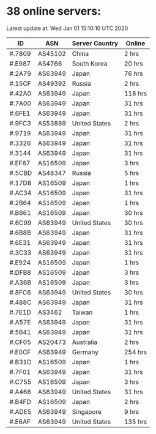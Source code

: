 # 38 online servers:

Latest update at: Wed Jan 01 15:10:10 UTC 2020

| ID | ASN | Server Country | Online |
| -- | --- | -------------- | ------ |
| #.7809 | AS45102 | China | 2 hrs |
| #.E987 | AS4766 | South Korea | 20 hrs |
| #.2A79 | AS63949 | Japan | 76 hrs |
| #.15CF | AS49392 | Russia | 2 hrs |
| #.42A0 | AS63949 | Japan | 118 hrs |
| #.7A00 | AS63949 | Japan | 31 hrs |
| #.6FE1 | AS63949 | Japan | 31 hrs |
| #.9FC3 | AS53889 | United States | 2 hrs |
| #.9719 | AS63949 | Japan | 31 hrs |
| #.3326 | AS63949 | Japan | 31 hrs |
| #.3144 | AS63949 | Japan | 31 hrs |
| #.EF67 | AS16509 | Japan | 3 hrs |
| #.5CBD | AS48347 | Russia | 5 hrs |
| #.17D8 | AS16509 | Japan | 1 hrs |
| #.AC34 | AS16509 | Japan | 31 hrs |
| #.2B64 | AS16509 | Japan | 1 hrs |
| #.B661 | AS16509 | Japan | 30 hrs |
| #.6C99 | AS63949 | United States | 30 hrs |
| #.6B8B | AS63949 | Japan | 31 hrs |
| #.6E31 | AS63949 | Japan | 31 hrs |
| #.3C33 | AS63949 | Japan | 31 hrs |
| #.E924 | AS16509 | Japan | 1 hrs |
| #.DFB8 | AS16509 | Japan | 3 hrs |
| #.A36B | AS16509 | Japan | 3 hrs |
| #.8FC6 | AS63949 | United States | 30 hrs |
| #.488C | AS63949 | Japan | 31 hrs |
| #.7E1D | AS3462 | Taiwan | 1 hrs |
| #.A57E | AS63949 | Japan | 31 hrs |
| #.5B41 | AS63949 | Japan | 31 hrs |
| #.CF05 | AS20473 | Australia | 2 hrs |
| #.E0CF | AS63949 | Germany | 254 hrs |
| #.B31D | AS16509 | Japan | 1 hrs |
| #.7F01 | AS63949 | Japan | 31 hrs |
| #.C755 | AS16509 | Japan | 3 hrs |
| #.A466 | AS63949 | United States | 31 hrs |
| #.B4FD | AS16509 | Japan | 2 hrs |
| #.ADE5 | AS63949 | Singapore | 9 hrs |
| #.E6AF | AS63949 | United States | 135 hrs |

